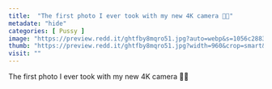 ```yaml
---
title:  "The first photo I ever took with my new 4K camera 🌸😉"
metadate: "hide"
categories: [ Pussy ]
image: "https://preview.redd.it/ghtfby8mqro51.jpg?auto=webp&s=1056c288372a4a37546faca5a9c113ba1d051008"
thumb: "https://preview.redd.it/ghtfby8mqro51.jpg?width=960&crop=smart&auto=webp&s=a4f716a938a39ba97ffc38a2d91e2114042ba824"
visit: ""
---
```

The first photo I ever took with my new 4K camera 🌸😉
